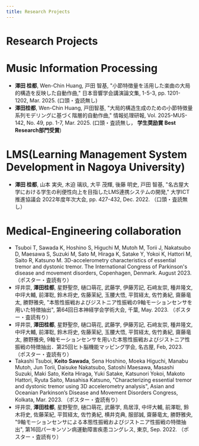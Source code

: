 ```yaml
---
title: Research Projects
---
```


# Research Projects

# Music Information Processing
- **澤田 桂都**, Wen-Chin Huang, 戸田 智基, "小節特徴量を活用した楽曲の大局的構造を反映した自動作曲," 日本音響学会講演論文集, 1-5-3, pp. 1201-1202, Mar. 2025. (口頭・査読無し)
- **澤田桂都**, Wen-Chin Huang, 戸田智基, "大局的構造生成のための小節特徴量系列モデリングに基づく階層的自動作曲," 情報処理研報, Vol. 2025-MUS-142, No. 49, pp. 1-7, Mar. 2025. (口頭・査読無し， **学生奨励賞 Best Research部門受賞**)

# LMS(Learning Management System Development in Nagoya University)
- **澤田 桂都**, 山本 実央, 木迫 璃玖, 大平 茂輝, 後藤 明史, 戸田 智基, "名古屋大学における学生の利便性向上を目指したLMS連携システムの開発," 大学ICT推進協議会 2022年度年次大会, pp. 427-432, Dec. 2022. （口頭・査読無し）

# Medical-Engineering collaboration
- Tsuboi T, Sawada K, Hoshino S, Higuchi M, Mutoh M, Torii J, Nakatsubo D, Maesawa S, Suzuki M, Sato M, Hiraga K, Satake Y, Yokoi K, Hattori M, Saito R, Katsuno M. 3D-accelerometry characteristics of essential tremor and dystonic tremor.  The International Congress of Parkinson's disease and movement disorders, Copenhagen, Denmark. August 2023. （ポスター・査読有り）
- 坪井崇, **澤田桂都**, 星野聖奈, 樋口萌花, 武藤学, 伊藤芳記, 石﨑友崇, 種井隆文, 中坪大輔, 前澤聡, 鈴木将史, 佐藤茉紀, 玉腰大悟, 平賀経太, 佐竹勇紀, 齋藤竜太, 勝野雅央, "本態性振戦およびジストニア性振戦の9軸モーションセンサを用いた特徴抽出", 第64回日本神経学会学術大会, 千葉, May. 2023. （ポスター・査読有り）
- 坪井崇, **澤田桂都**, 星野聖奈, 樋口萌花, 武藤学, 伊藤芳記, 石﨑友崇, 種井隆文, 中坪大輔, 前澤聡, 鈴木将史, 佐藤茉紀, 玉腰大悟, 平賀経太, 佐竹勇紀, 齋藤竜太, 勝野雅央, 9軸モーションセンサを用いた本態性振戦およびジストニア性振戦の特徴抽出．第25回ヒト脳機能マッピング学会, 名古屋, Feb, 2023. （ポスター・査読有り）
- Takashi Tsuboi, **Keito Sawada**, Sena Hoshino, Moeka Higuchi, Manabu Mutoh, Jun Torii, Daisuke Nakatsubo, Satoshi Maesawa, Masashi Suzuki, Maki Sato, Keita Hiraga, Yuki Satake, Katsunori Yokoi, Makoto Hattori, Ryuta Saito, Masahisa Katsuno, "Characterizing essential tremor and dystonic tremor using 3D accelerometry analysis", Asian and Oceanian Parkinson’s Disease and Movement Disorders Congress, Kolkata, Mar. 2023. （ポスター・査読有り）
- 坪井崇, **澤田桂都**, 星野聖奈, 樋口萌花, 武藤学, 鳥居淳, 中坪大輔, 前澤聡, 鈴木将史, 佐藤茉紀, 平賀経太, 佐竹勇紀, 横井克典, 服部誠, 齋藤竜太, 勝野雅央, "9軸モーションセンサによる本態性振戦およびジストニア性振戦の特徴抽出", 第16回パーキンソン病運動障害疾患コングレス, 東京, Sep. 2022. （ポスター・査読有り）
